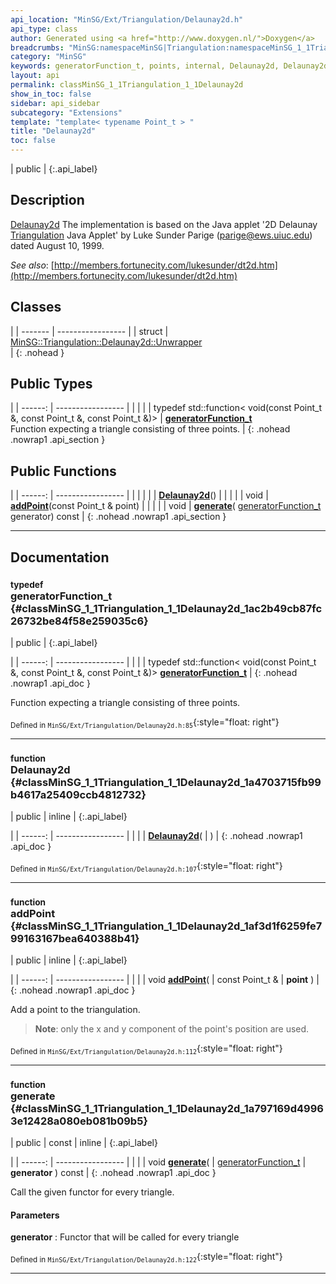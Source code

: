 ```yaml
---
api_location: "MinSG/Ext/Triangulation/Delaunay2d.h"
api_type: class
author: Generated using <a href="http://www.doxygen.nl/">Doxygen</a>
breadcrumbs: "MinSG:namespaceMinSG|Triangulation:namespaceMinSG_1_1Triangulation"
category: "MinSG"
keywords: generatorFunction_t, points, internal, Delaunay2d, Delaunay2d, Delaunay2d, addPoint, generate
layout: api
permalink: classMinSG_1_1Triangulation_1_1Delaunay2d
show_in_toc: false
sidebar: api_sidebar
subcategory: "Extensions"
template: "template< typename Point_t > "
title: "Delaunay2d"
toc: false
---
```


| public |
{:.api_label}

## Description



 [Delaunay2d](classMinSG_1_1Triangulation_1_1Delaunay2d) The implementation is based on the Java applet '2D Delaunay [Triangulation](namespaceMinSG_1_1Triangulation) Java Applet' by Luke Sunder Parige ([parige@ews.uiuc.edu](mailto:parige@ews.uiuc.edu)) dated August 10, 1999.

*See also*: [http://members.fortunecity.com/lukesunder/dt2d.htm](http://members.fortunecity.com/lukesunder/dt2d.htm)





## Classes

|
| ------- | ----------------- |
| struct | [MinSG::Triangulation::Delaunay2d::Unwrapper](structMinSG_1_1Triangulation_1_1Delaunay2d_1_1Unwrapper) <br/>  |
{: .nohead }


## Public Types

|
| ------: | ----------------- |
|  | |
| typedef std::function< void(const Point_t &, const Point_t &, const Point_t &)> | **[generatorFunction_t](#classMinSG_1_1Triangulation_1_1Delaunay2d_1ac2b49cb87fc26732be84f58e259035c6)**  <br/> Function expecting a triangle consisting of three points. |
{: .nohead .nowrap1 .api_section }


## Public Functions

|
| ------: | ----------------- |
|  | |
|  | **[Delaunay2d](#classMinSG_1_1Triangulation_1_1Delaunay2d_1a4703715fb99b4617a25409ccb4812732)**() |
|  | |
| void | **[addPoint](#classMinSG_1_1Triangulation_1_1Delaunay2d_1af3d1f6259fe799163167bea640388b41)**(const Point_t & point) |
|  | |
| void | **[generate](#classMinSG_1_1Triangulation_1_1Delaunay2d_1a797169d49963e12428a080eb081b09b5)**( [generatorFunction_t](classMinSG_1_1Triangulation_1_1Delaunay2d#classMinSG_1_1Triangulation_1_1Delaunay2d_1ac2b49cb87fc26732be84f58e259035c6)  generator) const |
{: .nohead .nowrap1 .api_section }


-------------------------------------------------------------------

## Documentation

### <small>typedef</small><br/> generatorFunction_t {#classMinSG_1_1Triangulation_1_1Delaunay2d_1ac2b49cb87fc26732be84f58e259035c6}

| public |
{:.api_label}

|
| ------: | ----------------- |
|  |
| typedef std::function< void(const Point_t &, const Point_t &, const Point_t &)> **[generatorFunction_t](#classMinSG_1_1Triangulation_1_1Delaunay2d_1ac2b49cb87fc26732be84f58e259035c6)**  |
{: .nohead .nowrap1 .api_doc }

Function expecting a triangle consisting of three points.





<sub>Defined in `MinSG/Ext/Triangulation/Delaunay2d.h:85`</sub>{:style="float: right"}

-------------------------------------------------------------------

### <small>function</small><br/> Delaunay2d {#classMinSG_1_1Triangulation_1_1Delaunay2d_1a4703715fb99b4617a25409ccb4812732}

| public | inline |
{:.api_label}

|
| ------: | ----------------- |
|  |
|  **[Delaunay2d](#classMinSG_1_1Triangulation_1_1Delaunay2d_1a4703715fb99b4617a25409ccb4812732)**( |  ) |
{: .nohead .nowrap1 .api_doc }





<sub>Defined in `MinSG/Ext/Triangulation/Delaunay2d.h:107`</sub>{:style="float: right"}

-------------------------------------------------------------------

### <small>function</small><br/> addPoint {#classMinSG_1_1Triangulation_1_1Delaunay2d_1af3d1f6259fe799163167bea640388b41}

| public | inline |
{:.api_label}

|
| ------: | ----------------- |
|  |
| void **[addPoint](#classMinSG_1_1Triangulation_1_1Delaunay2d_1af3d1f6259fe799163167bea640388b41)**( | const Point_t & | **point** ) |
{: .nohead .nowrap1 .api_doc }



Add a point to the triangulation.
> **Note**: only the x and y component of the point's position are used.






<sub>Defined in `MinSG/Ext/Triangulation/Delaunay2d.h:112`</sub>{:style="float: right"}

-------------------------------------------------------------------

### <small>function</small><br/> generate {#classMinSG_1_1Triangulation_1_1Delaunay2d_1a797169d49963e12428a080eb081b09b5}

| public | const | inline |
{:.api_label}

|
| ------: | ----------------- |
|  |
| void **[generate](#classMinSG_1_1Triangulation_1_1Delaunay2d_1a797169d49963e12428a080eb081b09b5)**( |  [generatorFunction_t](classMinSG_1_1Triangulation_1_1Delaunay2d#classMinSG_1_1Triangulation_1_1Delaunay2d_1ac2b49cb87fc26732be84f58e259035c6)  | **generator** ) const |
{: .nohead .nowrap1 .api_doc }



Call the given functor for every triangle.


#### Parameters
**generator**
:  Functor that will be called for every triangle







<sub>Defined in `MinSG/Ext/Triangulation/Delaunay2d.h:122`</sub>{:style="float: right"}

-------------------------------------------------------------------

